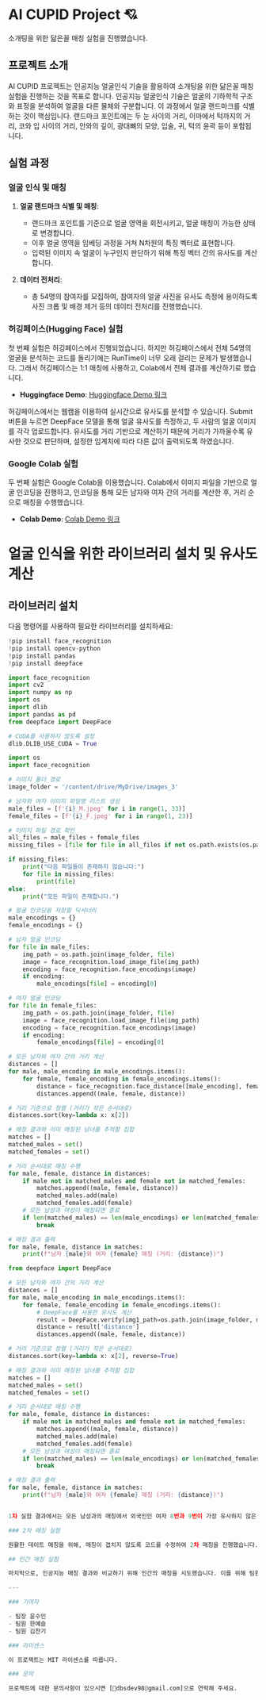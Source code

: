 # AI CUPID Project 💘

소개팅을 위한 닮은꼴 매칭 실험을 진행했습니다.

## 프로젝트 소개

AI CUPID 프로젝트는 인공지능 얼굴인식 기술을 활용하여 소개팅을 위한 닮은꼴 매칭 실험을 진행하는 것을 목표로 합니다. 인공지능 얼굴인식 기술은 얼굴의 기하학적 구조와 표정을 분석하여 얼굴을 다른 물체와 구분합니다. 이 과정에서 얼굴 랜드마크를 식별하는 것이 핵심입니다. 랜드마크 포인트에는 두 눈 사이의 거리, 이마에서 턱까지의 거리, 코와 입 사이의 거리, 안와의 깊이, 광대뼈의 모양, 입술, 귀, 턱의 윤곽 등이 포함됩니다.

## 실험 과정

### 얼굴 인식 및 매칭

1. **얼굴 랜드마크 식별 및 매칭**:
    - 랜드마크 포인트를 기준으로 얼굴 영역을 회전시키고, 얼굴 매칭이 가능한 상태로 변경합니다.
    - 이후 얼굴 영역을 임베딩 과정을 거쳐 N차원의 특징 벡터로 표현합니다.
    - 입력된 이미지 속 얼굴이 누구인지 판단하기 위해 특징 벡터 간의 유사도를 계산합니다.

2. **데이터 전처리**:
    - 총 54명의 참여자를 모집하여, 참여자의 얼굴 사진을 유사도 측정에 용이하도록 사진 크롭 및 배경 제거 등의 데이터 전처리를 진행했습니다.

### 허깅페이스(Hugging Face) 실험

첫 번째 실험은 허깅페이스에서 진행되었습니다. 하지만 허깅페이스에서 전체 54명의 얼굴을 분석하는 코드를 돌리기에는 RunTime이 너무 오래 걸리는 문제가 발생했습니다. 그래서 허깅페이스는 1:1 매칭에 사용하고, Colab에서 전체 결과를 계산하기로 했습니다.

- **Huggingface Demo**:
  [Huggingface Demo 링크](https://huggingface.co/spaces/suinY00N/CupidAI)

허깅페이스에서는 웹캠을 이용하여 실시간으로 유사도를 분석할 수 있습니다. Submit 버튼을 누르면 DeepFace 모델을 통해 얼굴 유사도를 측정하고, 두 사람의 얼굴 이미지를 각각 업로드합니다. 유사도를 거리 기반으로 계산하기 때문에 거리가 가까울수록 유사한 것으로 판단하며, 설정한 임계치에 따라 다른 값이 출력되도록 하였습니다.

### Google Colab 실험

두 번째 실험은 Google Colab을 이용했습니다. Colab에서 이미지 파일을 기반으로 얼굴 인코딩을 진행하고, 인코딩을 통해 모든 남자와 여자 간의 거리를 계산한 후, 거리 순으로 매칭을 수행했습니다.

- **Colab Demo**:
  [Colab Demo 링크](https://colab.research.google.com/drive/1048h_3ziEUErCaq3Sdn0TzB2OGeo9Xr_?usp=sharing)

# 얼굴 인식을 위한 라이브러리 설치 및 유사도 계산

## 라이브러리 설치

다음 명령어를 사용하여 필요한 라이브러리를 설치하세요:

```python
!pip install face_recognition
!pip install opencv-python
!pip install pandas
!pip install deepface

import face_recognition
import cv2
import numpy as np
import os
import dlib
import pandas as pd
from deepface import DeepFace

# CUDA를 사용하지 않도록 설정
dlib.DLIB_USE_CUDA = True

import os
import face_recognition

# 이미지 폴더 경로
image_folder = '/content/drive/MyDrive/images_3'

# 남자와 여자 이미지 파일명 리스트 생성
male_files = [f'{i}_M.jpeg' for i in range(1, 33)]
female_files = [f'{i}_F.jpeg' for i in range(1, 23)]

# 이미지 파일 경로 확인
all_files = male_files + female_files
missing_files = [file for file in all_files if not os.path.exists(os.path.join(image_folder, file))]

if missing_files:
    print("다음 파일들이 존재하지 않습니다:")
    for file in missing_files:
        print(file)
else:
    print("모든 파일이 존재합니다.")

# 얼굴 인코딩을 저장할 딕셔너리
male_encodings = {}
female_encodings = {}

# 남자 얼굴 인코딩
for file in male_files:
    img_path = os.path.join(image_folder, file)
    image = face_recognition.load_image_file(img_path)
    encoding = face_recognition.face_encodings(image)
    if encoding:
        male_encodings[file] = encoding[0]

# 여자 얼굴 인코딩
for file in female_files:
    img_path = os.path.join(image_folder, file)
    image = face_recognition.load_image_file(img_path)
    encoding = face_recognition.face_encodings(image)
    if encoding:
        female_encodings[file] = encoding[0]

# 모든 남자와 여자 간의 거리 계산
distances = []
for male, male_encoding in male_encodings.items():
    for female, female_encoding in female_encodings.items():
        distance = face_recognition.face_distance([male_encoding], female_encoding)[0]
        distances.append((male, female, distance))

# 거리 기준으로 정렬 (거리가 작은 순서대로)
distances.sort(key=lambda x: x[2])

# 매칭 결과와 이미 매칭된 남녀를 추적할 집합
matches = []
matched_males = set()
matched_females = set()

# 거리 순서대로 매칭 수행
for male, female, distance in distances:
    if male not in matched_males and female not in matched_females:
        matches.append((male, female, distance))
        matched_males.add(male)
        matched_females.add(female)
    # 모든 남성과 여성이 매칭되면 종료
    if len(matched_males) == len(male_encodings) or len(matched_females) == len(female_encodings):
        break

# 매칭 결과 출력
for male, female, distance in matches:
    print(f"남자 {male}와 여자 {female} 매칭 (거리: {distance})")

from deepface import DeepFace

# 모든 남자와 여자 간의 거리 계산
distances = []
for male, male_encoding in male_encodings.items():
    for female, female_encoding in female_encodings.items():
        # DeepFace를 사용한 유사도 계산
        result = DeepFace.verify(img1_path=os.path.join(image_folder, male), img2_path=os.path.join(image_folder, female))
        distance = result['distance']
        distances.append((male, female, distance))

# 거리 기준으로 정렬 (거리가 작은 순서대로)
distances.sort(key=lambda x: x[2], reverse=True)

# 매칭 결과와 이미 매칭된 남녀를 추적할 집합
matches = []
matched_males = set()
matched_females = set()

# 거리 순서대로 매칭 수행
for male, female, distance in distances:
    if male not in matched_males and female not in matched_females:
        matches.append((male, female, distance))
        matched_males.add(male)
        matched_females.add(female)
    # 모든 남성과 여성이 매칭되면 종료
    if len(matched_males) == len(male_encodings) or len(matched_females) == len(female_encodings):
        break

# 매칭 결과 출력
for male, female, distance in matches:
    print(f"남자 {male}와 여자 {female} 매칭 (거리: {distance})")


1차 실험 결과에서는 모든 남성과의 매칭에서 외국인인 여자 8번과 9번이 가장 유사하지 않은 사람으로 선정되었습니다. 인공지능의 얼굴 인식 로직에 따르면, 인종이 다를 경우 유사도가 낮을 수밖에 없습니다. 또한, 가장 유사도가 높은 사람으로는 1번이 무려 11번 중복되어 매칭되었습니다.

### 2차 매칭 실험

원활한 데이트 매칭을 위해, 매칭이 겹치지 않도록 코드를 수정하여 2차 매칭을 진행했습니다. 다음은 코드를 수정한 2차 매칭 결과입니다.

## 인간 매칭 실험

마지막으로, 인공지능 매칭 결과와 비교하기 위해 인간의 매칭을 시도했습니다. 이를 위해 팀원 3명이 사진을 기반으로 첫 인상을 보고 닮은 사람 매칭을 취합하였습니다.

---

### 기여자

- 팀장 윤수인
- 팀원 한예슬
- 팀원 김찬기

### 라이센스

이 프로젝트는 MIT 라이센스를 따릅니다.

### 문의

프로젝트에 대한 문의사항이 있으시면 [dbsdev98@gmail.com]으로 연락해 주세요.

